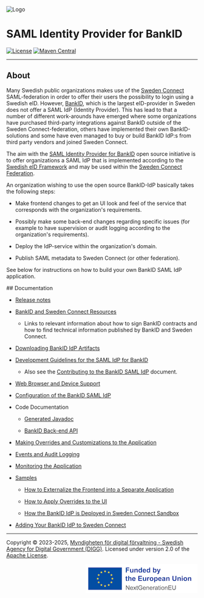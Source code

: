 ![Logo](images/sweden-connect.png)

# SAML Identity Provider for BankID

[![License](https://img.shields.io/badge/License-Apache%202.0-blue.svg)](https://opensource.org/licenses/Apache-2.0) [![Maven Central](https://maven-badges.herokuapp.com/maven-central/se.swedenconnect.bankid/bankid-idp/badge.svg)](https://maven-badges.herokuapp.com/maven-central/se.swedenconnect.bankid/bankid-idp)

-----

## About

Many Swedish public organizations makes use of the [Sweden Connect](https://www.swedenconnect.se) 
SAML-federation in order to offer their users the possibility to login using a Swedish eID. However,
[BankID](https://www.bankid.com), which is the largest eID-provider in Sweden does not offer
 a SAML IdP (Identity Provider). This has lead to that a number of different work-arounds have 
emerged where some organizations have purchased third-party integrations against BankID outside of
the Sweden Connect-federation, others have implemented their own BankID-solutions and some
have even managed to buy or build BankID IdP:s from third party vendors and joined Sweden Connect.

The aim with the [SAML Identity Provider for BankID](https://github.com/swedenconnect/bankid-saml-idp)
open source initiative is to offer organizations a SAML IdP that is implemented according to
the [Swedish eID Framework](https://docs.swedenconnect.se/technical-framework/) and may be 
used within the [Sweden Connect Federation](https://www.swedenconnect.se).

An organization wishing to use the open source BankID-IdP basically takes the following steps:

- Make frontend changes to get an UI look and feel of the service that corresponds with the
organization's requirements.

- Possibly make some back-end changes regarding specific issues (for example to have supervision
or audit logging according to the organization's requirements).

- Deploy the IdP-service within the organization's domain.

- Publish SAML metadata to Sweden Connect (or other federation).

See below for instructions on how to build your own BankID SAML IdP application.

<a name="documentation">
## Documentation

- [Release notes](https://docs.swedenconnect.se/bankid-saml-idp/release-notes.html)

- [BankID and Sweden Connect Resources](https://docs.swedenconnect.se/bankid-saml-idp/bankid-sc-resources.html)
  - Links to relevant information about how to sign BankID contracts and how to find technical information published by BankID and Sweden Connect.
  
- [Downloading BankID IdP Artifacts](artifacts.html)

- [Development Guidelines for the SAML IdP for BankID](https://docs.swedenconnect.se/bankid-saml-idp/development.html)

  - Also see the [Contributing to the BankID SAML IdP](https://github.com/swedenconnect/bankid-saml-idp/blob/main/CONTRIBUTING.md) document.
  
- [Web Browser and Device Support](browsers.html)
  
- [Configuration of the BankID SAML IdP](https://docs.swedenconnect.se/bankid-saml-idp/configuration.html)

- Code Documentation

  - [Generated Javadoc](https://docs.swedenconnect.se/bankid-saml-idp/apidocs)
  
  - [BankID Back-end API](https://docs.swedenconnect.se/bankid-saml-idp/idp-api.html)

- [Making Overrides and Customizations to the Application](https://docs.swedenconnect.se/bankid-saml-idp/override.html)

- [Events and Audit Logging](https://docs.swedenconnect.se/bankid-saml-idp/logging.html)

- [Monitoring the Application](https://docs.swedenconnect.se/bankid-saml-idp/monitoring.html)

- [Samples](https://github.com/swedenconnect/bankid-saml-idp/tree/main/samples)

  - [How to Externalize the Frontend into a Separate Application](https://github.com/swedenconnect/bankid-saml-idp/tree/main/samples/external-frontend)

  - [How to Apply Overrides to the UI](https://github.com/swedenconnect/bankid-saml-idp/tree/main/samples/dynamic-overrides)
  
  - [How the BankID IdP is Deployed in Sweden Connect Sandbox](https://github.com/swedenconnect/bankid-saml-idp/tree/main/samples/sandbox)

- [Adding Your BankID IdP to Sweden Connect](join-sweden-connect.html)

-----

Copyright &copy; 2023-2025, [Myndigheten för digital förvaltning - Swedish Agency for Digital Government (DIGG)](http://www.digg.se). Licensed under version 2.0 of the [Apache License](http://www.apache.org/licenses/LICENSE-2.0).

<img align="right" src="images/eu-funded.png"></img>
